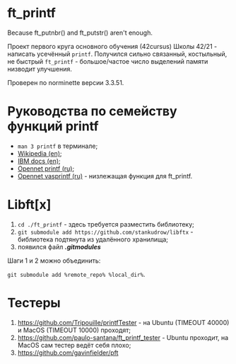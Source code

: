 # ft_printf

Because ft_putnbr() and ft_putstr() aren't enough.

Проект первого круга основного обучения (42cursus) Школы 42/21 - написать усечённый `printf`. Получился сильно связанный, костыльный, не быстрый `ft_printf` - большое/частое число выделений памяти низводит улучшения.

Проверен по norminette версии 3.3.51. 

# Руководства по семейству функций printf

* `man 3 printf` в терминале;
* [Wikipedia (en)](https://en.wikipedia.org/wiki/Printf_format_string);
* [IBM docs (en)](https://www.ibm.com/docs/en/ztpf/2020?topic=apis-fprintf-printf-sprintf-format-write-data);
* [Opennet printf (ru)](https://www.opennet.ru/man.shtml?topic=printf&category=3&russian=0);
* [Opennet vasprintf (ru)](https://www.opennet.ru/man.shtml?topic=vasprintf&category=3&russian=0) - низлежащая функция для ft_printf.

# Libft[x]

1. `cd ./ft_printf` - здесь требуется разместить библиотеку;
2. `git submodule add https://github.com/stankudrow/libftx` - библиотека подтянута из удалённого хранилища;
3. появился файл ***.gitmodules***

Шаги 1 и 2 можно объединить:

`git submodule add %remote_repo% %local_dir%`.

# Тестеры

1. https://github.com/Tripouille/printfTester - на Ubuntu (TIMEOUT 40000) и MacOS (TIMEOUT 10000) проходят;
2. https://github.com/paulo-santana/ft_printf_tester - Ubuntu проходит, на MacOS сам тестер ведёт себя плохо;
3. https://github.com/gavinfielder/pft